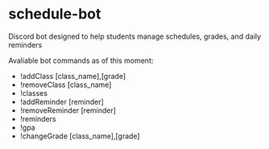 # schedule-bot
Discord bot designed to help students manage schedules, grades, and daily reminders

Avaliable bot commands as of this moment:
* !addClass [class_name],[grade]
* !removeClass [class_name]
* !classes
* !addReminder [reminder]
* !removeReminder [reminder]
* !reminders
* !gpa
* !changeGrade [class_name],[grade]
